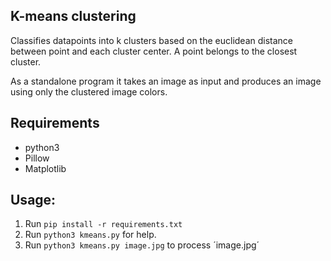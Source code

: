 ## K-means clustering
Classifies datapoints into k clusters based on the euclidean distance between
point and each cluster center. A point belongs to the closest cluster.

As a standalone program it takes an image as input and produces an image using
only the clustered image colors. 

## Requirements
* python3
* Pillow
* Matplotlib

## Usage:
1. Run `pip install -r requirements.txt`
3. Run `python3 kmeans.py` for help.
2. Run `python3 kmeans.py image.jpg` to process ´image.jpg´
